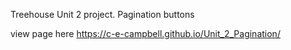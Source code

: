 Treehouse Unit 2 project. Pagination buttons

view page here
https://c-e-campbell.github.io/Unit_2_Pagination/
